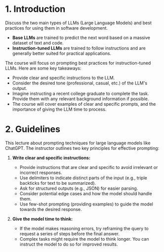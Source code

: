 # 1. Introduction
Discuss the two main types of LLMs (Large Language Models) and best practices for using them in software development.

* **Base LLMs** are trained to predict the next word based on a massive dataset of text and code. 
* **Instruction-tuned LLMs** are trained to follow instructions and are generally better suited for practical applications.

The course will focus on prompting best practices for instruction-tuned LLMs. Here are some key takeaways:

* Provide clear and specific instructions to the LLM. 
* Consider the desired tone (professional, casual, etc.) of the LLM's output.
* Imagine instructing a recent college graduate to complete the task. Provide them with any relevant background information if possible.
* The course will cover examples of clear and specific prompts, and the importance of giving the LLM time to process.

# 2. Guidelines
This lecture about prompting techniques for large language models like ChatGPT. The instructor outlines two key principles for effective prompting:

1. **Write clear and specific instructions:**
   - Provide instructions that are clear and specific to avoid irrelevant or incorrect responses.
   - Use delimiters to indicate distinct parts of the input (e.g., triple backticks for text to be summarized).
   - Ask for structured outputs (e.g., JSON) for easier parsing.
   - Consider potential edge cases and how the model should handle them.
   - Use few-shot prompting (providing examples) to guide the model towards the desired response.

2. **Give the model time to think:**
   - If the model makes reasoning errors, try reframing the query to request a series of steps before the final answer.
   - Complex tasks might require the model to think longer. You can instruct the model to do so for improved results.
